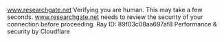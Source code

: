 www.researchgate.net
Verifying you are human. This may take a few seconds.
www.researchgate.net needs to review the security of your connection before proceeding.
Ray ID: 89f03c08aa697af8
Performance & security by Cloudflare